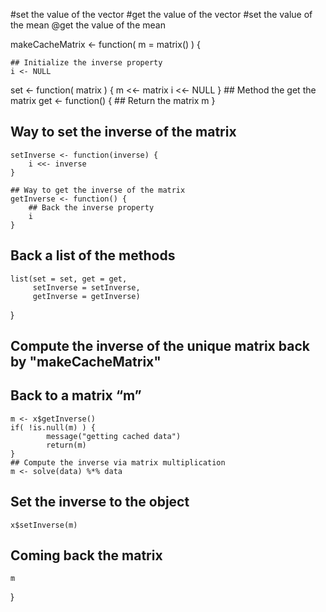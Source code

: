#set the value of the vector
#get the value of the vector
#set the value of the mean
@get the value of the mean



makeCacheMatrix <- function( m = matrix() ) {

	## Initialize the inverse property
    i <- NULL
set <- function( matrix ) {
            m <<- matrix
            i <<- NULL
    }
    ## Method the get the matrix
    get <- function() {
    	## Return the matrix
    	m
    }
## Way to set the inverse of the matrix
    setInverse <- function(inverse) {
        i <<- inverse
    }

    ## Way to get the inverse of the matrix
    getInverse <- function() {
        ## Back the inverse property
        i
    }
## Back a list of the methods
    list(set = set, get = get,
         setInverse = setInverse,
         getInverse = getInverse)
}
## Compute the inverse of the unique matrix back by "makeCacheMatrix"
## Back to a matrix  “m”
    m <- x$getInverse()
    if( !is.null(m) ) {
            message("getting cached data")
            return(m)
    }
    ## Compute the inverse via matrix multiplication
    m <- solve(data) %*% data
## Set the inverse to the object
    x$setInverse(m)
## Coming back the matrix
    m
}